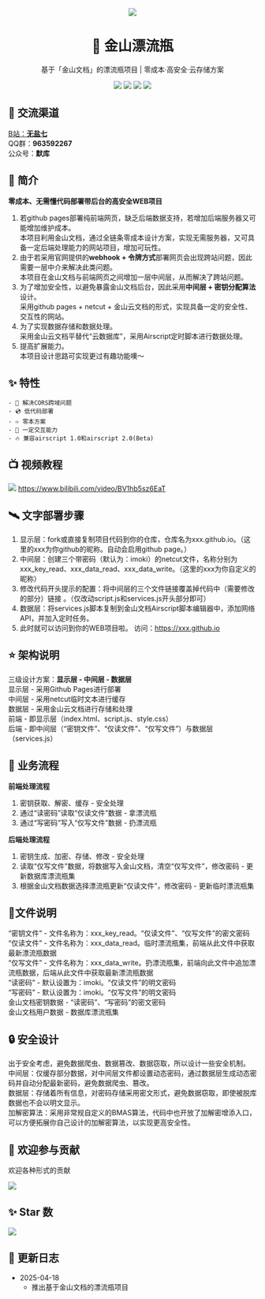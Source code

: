 <div align="center">
    <img src="https://socialify.git.ci/imoki/imoki.github.io/image?description=1&font=Rokkitt&forks=1&issues=1&language=1&owner=1&pattern=Circuit%20Board&pulls=1&stargazers=1&theme=Dark">
<h1>🌊 金山漂流瓶</h1>
基于「金山文档」的漂流瓶项目 | 零成本·高安全·云存储方案

<div id="shield">

[![][github-stars-shield]][github-stars-link]
[![][github-forks-shield]][github-forks-link]
[![][github-issues-shield]][github-issues-link]
[![][github-contributors-shield]][github-contributors-link]

<!-- SHIELD GROUP -->
</div>
</div>

## 🍻 交流渠道  
<a href="https://space.bilibili.com/3546828310055281">B站：**无盐七**</a>  
QQ群：**963592267**  
公众号：**默库**  

## 🎊 简介
**零成本、无需懂代码部署带后台的高安全WEB项目**  
1. 若github pages部署纯前端网页，缺乏后端数据支持，若增加后端服务器又可能增加维护成本。  
本项目利用金山文档，通过全链条零成本设计方案，实现无需服务器，又可具备一定后端处理能力的网站项目，增加可玩性。  
2. 由于若采用官网提供的**webhook + 令牌方式**部署网页会出现跨站问题，因此需要一层中介来解决此类问题。  
本项目在金山文档与前端网页之间增加一层中间层，从而解决了跨站问题。  
3. 为了增加安全性，以避免暴露金山文档后台，因此采用**中间层 + 密钥分配算法**设计。  
采用github pages + netcut + 金山云文档的形式，实现具备一定的安全性、交互性的网站。
4. 为了实现数据存储和数据处理。  
采用金山云文档平替代“云数据库”，采用Airscript定时脚本进行数据处理。  
5. 提高扩展能力。  
本项目设计思路可实现更过有趣功能噢～  

## ✨ 特性
    - 📀 解决CORS跨域问题
    - 💿 低代码部署
    - ♾️ 零本方案
    - 💽 一定交互能力
    - 🔥 兼容airscript 1.0和airscript 2.0(Beta)

## 📺️ 视频教程
[![](https://img.shields.io/badge/金山推送器-无盐七-blue)](https://www.bilibili.com/video/BV1hb5sz6EaT) https://www.bilibili.com/video/BV1hb5sz6EaT
  
## 🛰️ 文字部署步骤
1. 显示层：fork或直接复制项目代码到你的仓库，仓库名为xxx.github.io。（这里的xxx为你github的昵称。自动会启用github page。）  
2. 中间层：创建三个带密码（默认为：imoki）的netcut文件，名称分别为xxx_key_read、xxx_data_read、xxx_data_write。（这里的xxx为你自定义的昵称）  
3. 修改代码开头提示的配置：将中间层的三个文件链接覆盖掉代码中（需要修改的部分）链接 。（仅改动script.js和services.js开头部分即可）  
4. 数据层：将services.js脚本复制到金山文档Airscript脚本编辑器中，添加网络API，并加入定时任务。  
5. 此时就可以访问到你的WEB项目啦。 访问：https://xxx.github.io  

## ⭐ 架构说明
三级设计方案：**显示层 - 中间层 - 数据层**  
显示层 - 采用Github Pages进行部署  
中间层 - 采用netcut临时文本进行缓存  
数据层 - 采用金山云文档进行存储和处理  
前端 - 即显示层（index.html、script.js、style.css）  
后端 - 即中间层（“密钥文件”、“仅读文件”、“仅写文件”）与数据层（services.js）   

## 🌈 业务流程
**前端处理流程**  
1. 密钥获取、解密、缓存 - 安全处理  
2. 通过“读密码”读取“仅读文件”数据 - 拿漂流瓶  
3. 通过“写密码”写入“仅写文件”数据 - 扔漂流瓶  
  
**后端处理流程** 
1. 密钥生成、加密、存储、修改 - 安全处理  
2. 读取“仅写文件”数据，将数据写入金山文档，清空“仅写文件”，修改密码 - 更新数据库漂流瓶集  
3. 根据金山文档数据选择漂流瓶更新“仅读文件”，修改密码 - 更新临时漂流瓶集  

## 🧾文件说明
“密钥文件” - 文件名称为：xxx_key_read。“仅读文件”、“仅写文件”的密文密码  
“仅读文件” - 文件名称为：xxx_data_read。临时漂流瓶集，前端从此文件中获取最新漂流瓶数据  
“仅写文件” - 文件名称为：xxx_data_write。扔漂流瓶集，前端向此文件中追加漂流瓶数据，后端从此文件中获取最新漂流瓶数据  
“读密码” - 默认设置为：imoki。“仅读文件”的明文密码  
“写密码” - 默认设置为：imoki。“仅写文件”的明文密码  
金山文档密钥数据 - “读密码”、“写密码”的密文密码  
金山文档用户数据 - 数据库漂流瓶集  

## 🔒 安全设计
出于安全考虑，避免数据爬虫、数据篡改、数据窃取，所以设计一些安全机制。  
中间层：仅缓存部分数据，对中间层文件都设置动态密码，通过数据层生成动态密码并自动分配最新密码，避免数据爬虫、篡改。  
数据层：存储着所有信息，对密码存储采用密文形式，避免数据窃取，即使被脱库数据也不会以明文显示。  
加解密算法：采用非常规自定义的BMAS算法，代码中也开放了加解密增添入口，可以方便拓展你自己设计的加解密算法，以实现更高安全性。 

## 🤝 欢迎参与贡献
欢迎各种形式的贡献

[![][pr-welcome-shield]][pr-welcome-link]

<!-- ### 💗 感谢我们的贡献者
[![][github-contrib-shield]][github-contrib-link] -->


## ✨ Star 数

[![][starchart-shield]][starchart-link]

## 📝 更新日志 
- 2025-04-18
    * 推出基于金山文档的漂流瓶项目

<!-- ## 📌 特别声明

- 本仓库发布的脚本仅用于测试和学习研究，禁止用于商业用途，不能保证其合法性，准确性，完整性和有效性，请根据情况自行判断。

- 本人对任何脚本问题概不负责，包括但不限于由任何脚本错误导致的任何损失或损害。

- 间接使用脚本的任何用户，包括但不限于建立VPS或在某些行为违反国家/地区法律或相关法规的情况下进行传播, 本人对于由此引起的任何隐私泄漏或其他后果概不负责。

- 请勿将本仓库的任何内容用于商业或非法目的，否则后果自负。

- 如果任何单位或个人认为该项目的脚本可能涉嫌侵犯其权利，则应及时通知并提供身份证明，所有权证明，我们将在收到认证文件后删除相关脚本。

- 任何以任何方式查看此项目的人或直接或间接使用该项目的任何脚本的使用者都应仔细阅读此声明。本人保留随时更改或补充此免责声明的权利。一旦使用并复制了任何相关脚本或Script项目的规则，则视为您已接受此免责声明。

**您必须在下载后的24小时内从计算机或手机中完全删除以上内容**

> ***您使用或者复制了本仓库且本人制作的任何脚本，则视为 `已接受` 此声明，请仔细阅读*** -->

<!-- LINK GROUP -->
[github-codespace-link]: https://codespaces.new/imoki/imoki.github.io
[github-codespace-shield]: https://github.com/imoki/imoki.github.io/blob/main/images/codespaces.png?raw=true
[github-contributors-link]: https://github.com/imoki/imoki.github.io/graphs/contributors
[github-contributors-shield]: https://img.shields.io/github/contributors/imoki/imoki.github.io?color=c4f042&labelColor=black&style=flat-square
[github-forks-link]: https://github.com/imoki/imoki.github.io/network/members
[github-forks-shield]: https://img.shields.io/github/forks/imoki/imoki.github.io?color=8ae8ff&labelColor=black&style=flat-square
[github-issues-link]: https://github.com/imoki/imoki.github.io/issues
[github-issues-shield]: https://img.shields.io/github/issues/imoki/imoki.github.io?color=ff80eb&labelColor=black&style=flat-square
[github-stars-link]: https://github.com/imoki/imoki.github.io/stargazers
[github-stars-shield]: https://img.shields.io/github/stars/imoki/imoki.github.io?color=ffcb47&labelColor=black&style=flat-square
[github-releases-link]: https://github.com/imoki/imoki.github.io/releases
[github-releases-shield]: https://img.shields.io/github/v/release/imoki/imoki.github.io?labelColor=black&style=flat-square
[github-release-date-link]: https://github.com/imoki/imoki.github.io/releases
[github-release-date-shield]: https://img.shields.io/github/release-date/imoki/imoki.github.io?labelColor=black&style=flat-square
[pr-welcome-link]: https://github.com/imoki/imoki.github.io/pulls
[pr-welcome-shield]: https://img.shields.io/badge/🤯_pr_welcome-%E2%86%92-ffcb47?labelColor=black&style=for-the-badge
[github-contrib-link]: https://github.com/imoki/imoki.github.io/graphs/contributors
[github-contrib-shield]: https://contrib.rocks/image?repo=imoki%2Fsign_script
[docker-pull-shield]: https://img.shields.io/docker/pulls/imoki/imoki.github.io?labelColor=black&style=flat-square
[docker-pull-link]: https://hub.docker.com/repository/docker/imoki/imoki.github.io
[docker-size-shield]: https://img.shields.io/docker/image-size/imoki/imoki.github.io?labelColor=black&style=flat-square
[docker-size-link]: https://hub.docker.com/repository/docker/imoki/imoki.github.io
[docker-stars-shield]: https://img.shields.io/docker/stars/imoki/imoki.github.io?labelColor=black&style=flat-square
[docker-stars-link]: https://hub.docker.com/repository/docker/imoki/imoki.github.io
[starchart-shield]: https://api.star-history.com/svg?repos=imoki/wpsPython&type=Date
[starchart-link]: https://api.star-history.com/svg?repos=imoki/wpsPython&type=Date

